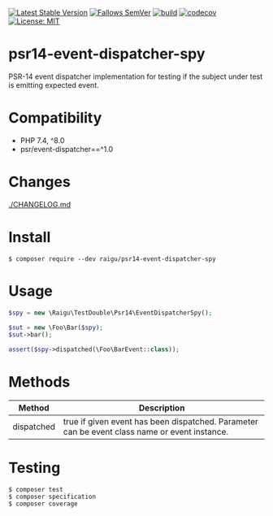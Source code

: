 [![Latest Stable Version](http://poser.pugx.org/raigu/psr14-event-dispatcher-spy/v/stable)](https://packagist.org/packages/raigu/psr14-event-dispatcher-spy)
[![Fallows SemVer](https://img.shields.io/badge/SemVer-2.0.0-green)](https://semver.org/spec/v2.0.0.html)
[![build](https://github.com/raigu/psr14-event-dispatcher-spy/workflows/build/badge.svg)](https://github.com/raigu/psr14-event-dispatcher-spy/actions)
[![codecov](https://codecov.io/gh/raigu/psr14-event-dispatcher-spy/branch/main/graph/badge.svg?token=VWV2RR9B6R)](https://codecov.io/gh/raigu/psr14-event-dispatcher-spy)
[![License: MIT](https://img.shields.io/badge/License-MIT-blue.svg)](LICENSE)

# psr14-event-dispatcher-spy

PSR-14 event dispatcher implementation for testing if the subject under test is emitting expected event.

# Compatibility

* PHP 7.4, ^8.0
* psr/event-dispatcher==^1.0

# Changes

[./CHANGELOG.md](./CHANGELOG.md)

# Install

```shell
$ composer require --dev raigu/psr14-event-dispatcher-spy
```

# Usage

```php
$spy = new \Raigu\TestDouble\Psr14\EventDispatcherSpy();

$sut = new \Foo\Bar($spy);
$sut->bar();

assert($spy->dispatched(\Foo\BarEvent::class));
```

# Methods

| Method       	| Description                               	|
|--------------	|-------------------------------------------	|
| dispatched  	| true if given event has been dispatched. Parameter can be event class name or event instance.    	|


# Testing

```shell
$ composer test
$ composer specification 
$ composer coverage
```